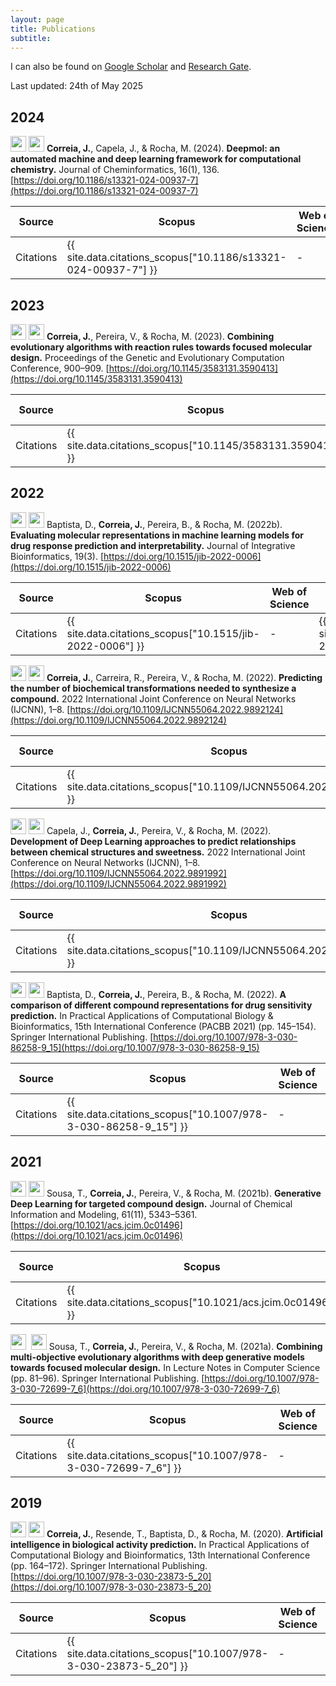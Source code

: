 ```yaml
---
layout: page
title: Publications
subtitle: 
---
```


I can also be found on [Google Scholar](https://scholar.google.com/citations?user=JhT55LQAAAAJ) and [Research Gate](https://www.researchgate.net/profile/Joao-Correia-70).

Last updated: 24th of May 2025

## 2024

<img src="{{ site.baseurl }}/assets/img/publications/journal-article.png" height="25px">&nbsp;<img src="{{ site.baseurl }}/assets/img/publications/q1.png" height="25px">
**Correia, J.**, Capela, J., & Rocha, M. (2024). **Deepmol: an automated machine and deep learning framework for computational chemistry.** Journal of Cheminformatics, 16(1), 136. [https://doi.org/10.1186/s13321-024-00937-7](https://doi.org/10.1186/s13321-024-00937-7)

| Source    | Scopus                                                         | Web of Science | Google Scholar                                                  |
|-----------|----------------------------------------------------------------|----------------|-----------------------------------------------------------------|
| Citations | {{ site.data.citations_scopus["10.1186/s13321-024-00937-7"] }} | -              | {{ site.data.citations_scholar["10.1186/s13321-024-00937-7"] }} |

## 2023
<img src="{{ site.baseurl }}/assets/img/publications/conference-paper.png" height="25px">&nbsp;<img src="{{ site.baseurl }}/assets/img/publications/A.png" height="25px">
**Correia, J.**, Pereira, V., & Rocha, M. (2023). **Combining evolutionary algorithms with reaction rules towards focused molecular design.** Proceedings of the Genetic and Evolutionary Computation Conference, 900–909. [https://doi.org/10.1145/3583131.3590413](https://doi.org/10.1145/3583131.3590413)

| Source    | Scopus | Web of Science | Google Scholar                                                |
|-----------|------|----------------|---------------------------------------------------------------|
| Citations | {{ site.data.citations_scopus["10.1145/3583131.3590413"] }}     | -              | {{ site.data.citations_scholar["10.1145/3583131.3590413"] }} |

## 2022
<img src="{{ site.baseurl }}/assets/img/publications/journal-article.png" height="25px">&nbsp;<img src="{{ site.baseurl }}/assets/img/publications/q2.png" height="25px">
Baptista, D., **Correia, J.**, Pereira, B., & Rocha, M. (2022b). **Evaluating molecular representations in machine learning models for drug response prediction and interpretability.** Journal of Integrative Bioinformatics, 19(3). [https://doi.org/10.1515/jib-2022-0006](https://doi.org/10.1515/jib-2022-0006)

| Source    | Scopus | Web of Science | Google Scholar                                             |
|-----------|-------|----------------|------------------------------------------------------------|
| Citations | {{ site.data.citations_scopus["10.1515/jib-2022-0006"] }}      | -              | {{ site.data.citations_scholar["10.1515/jib-2022-0006"] }} |

<img src="{{ site.baseurl }}/assets/img/publications/conference-paper.png" height="25px">&nbsp;<img src="{{ site.baseurl }}/assets/img/publications/q3.png" height="25px">
**Correia, J.**, Carreira, R., Pereira, V., & Rocha, M. (2022). **Predicting the number of biochemical transformations needed to synthesize a compound.** 2022 International Joint Conference on Neural Networks (IJCNN), 1–8. [https://doi.org/10.1109/IJCNN55064.2022.9892124](https://doi.org/10.1109/IJCNN55064.2022.9892124)

| Source    | Scopus | Web of Science | Google Scholar                                                       |
|-----------|-------|----------------|----------------------------------------------------------------------|
| Citations | {{ site.data.citations_scopus["10.1109/IJCNN55064.2022.9892124"] }}      | -              | {{ site.data.citations_scholar["10.1109/IJCNN55064.2022.9892124"] }} |

<img src="{{ site.baseurl }}/assets/img/publications/conference-paper.png" height="25px">&nbsp;<img src="{{ site.baseurl }}/assets/img/publications/q3.png" height="25px">
Capela, J., **Correia, J.**, Pereira, V., & Rocha, M. (2022). **Development of Deep Learning approaches to predict relationships between chemical structures and sweetness.** 2022 International Joint Conference on Neural Networks (IJCNN), 1–8. [https://doi.org/10.1109/IJCNN55064.2022.9891992](https://doi.org/10.1109/IJCNN55064.2022.9891992)

| Source    | Scopus | Web of Science | Google Scholar                                                       |
|-----------|-------|----------------|----------------------------------------------------------------------|
| Citations | {{ site.data.citations_scopus["10.1109/IJCNN55064.2022.9891992"] }}      | -              | {{ site.data.citations_scholar["10.1109/IJCNN55064.2022.9891992"] }} |

<img src="{{ site.baseurl }}/assets/img/publications/conference-paper.png" height="25px">&nbsp;<img src="{{ site.baseurl }}/assets/img/publications/q4.png" height="25px">
Baptista, D., **Correia, J.**, Pereira, B., & Rocha, M. (2022). **A comparison of different compound representations for drug sensitivity prediction.** In Practical Applications of Computational Biology & Bioinformatics, 15th International Conference (PACBB 2021) (pp. 145–154). Springer International Publishing. [https://doi.org/10.1007/978-3-030-86258-9_15](https://doi.org/10.1007/978-3-030-86258-9_15)

| Source    | Scopus | Web of Science | Google Scholar |
|-----------|-------|----------------|---------------|
| Citations | {{ site.data.citations_scopus["10.1007/978-3-030-86258-9_15"] }}      | -              | {{ site.data.citations_scopus["10.1007/978-3-030-86258-9_15"] }}               |


## 2021
<img src="{{ site.baseurl }}/assets/img/publications/journal-article.png" height="25px">&nbsp;<img src="{{ site.baseurl }}/assets/img/publications/q1.png" height="25px">
Sousa, T., **Correia, J.**, Pereira, V., & Rocha, M. (2021b). **Generative Deep Learning for targeted compound design.** Journal of Chemical Information and Modeling, 61(11), 5343–5361. [https://doi.org/10.1021/acs.jcim.0c01496](https://doi.org/10.1021/acs.jcim.0c01496)

| Source    | Scopus | Web of Science | Google Scholar                                                |
|-----------|-------|----------------|---------------------------------------------------------------|
| Citations | {{ site.data.citations_scopus["10.1021/acs.jcim.0c01496"] }}      | -              | {{ site.data.citations_scholar["10.1021/acs.jcim.0c01496"] }} |

<img src="{{ site.baseurl }}/assets/img/publications/conference-paper.png" height="25px">&nbsp; <img src="{{ site.baseurl }}/assets/img/publications/q3.png" height="25px">
Sousa, T., **Correia, J.**, Pereira, V., & Rocha, M. (2021a). **Combining multi-objective evolutionary algorithms with deep generative models towards focused molecular design.** In Lecture Notes in Computer Science (pp. 81–96). Springer International Publishing. [https://doi.org/10.1007/978-3-030-72699-7_6](https://doi.org/10.1007/978-3-030-72699-7_6)

| Source    | Scopus | Web of Science | Google Scholar                                                   |
|-----------|-------|----------------|------------------------------------------------------------------|
| Citations | {{ site.data.citations_scopus["10.1007/978-3-030-72699-7_6"] }}      | -              | {{ site.data.citations_scholar["10.1007/978-3-030-72699-7_6"] }} |

## 2019
<img src="{{ site.baseurl }}/assets/img/publications/conference-paper.png" height="25px">&nbsp;<img src="{{ site.baseurl }}/assets/img/publications/q4.png" height="25px">
**Correia, J.**, Resende, T., Baptista, D., & Rocha, M. (2020). **Artificial intelligence in biological activity prediction.** In Practical Applications of Computational Biology and Bioinformatics, 13th International Conference (pp. 164–172). Springer International Publishing. [https://doi.org/10.1007/978-3-030-23873-5_20](https://doi.org/10.1007/978-3-030-23873-5_20)

| Source    | Scopus | Web of Science | Google Scholar                                                    |
|-----------|-------|----------------|-------------------------------------------------------------------|
| Citations | {{ site.data.citations_scopus["10.1007/978-3-030-23873-5_20"] }}      | -              | {{ site.data.citations_scholar["10.1007/978-3-030-23873-5_20"] }} |

